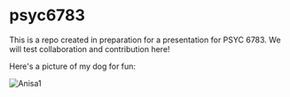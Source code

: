 # psyc6783

This is a repo created in preparation for a presentation for PSYC 6783. We will test collaboration and contribution here!

Here's a picture of my dog for fun:

![Anisa1](https://user-images.githubusercontent.com/103088175/162360539-328a3974-32aa-4e50-ba0c-59d53a63e3fd.jpeg)
